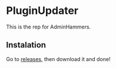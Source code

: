 # PluginUpdater
 
  This is the rep for AdminHammers.
  
 ## Instalation
  
  Go to [releases](https://github.com/Aosiho/AdminHammers/releases), then download it and done!